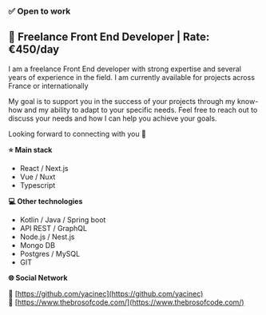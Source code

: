 ### ✅ Open to work

## 🎯 Freelance Front End Developer | Rate: €450/day

I am a freelance Front End developer with strong expertise and several years of experience in the field. I am currently available for projects across France or internationally

My goal is to support you in the success of your projects through my know-how and my ability to adapt to your specific needs. Feel free to reach out to discuss your needs and how I can help you achieve your goals.

Looking forward to connecting with you 👋

**⭐️ Main stack**

- React / Next.js
- Vue / Nuxt
- Typescript

**💻 Other technologies**

- Kotlin / Java / Spring boot
- API REST / GraphQL
- Node.js / Nest.js
- Mongo DB
- Postgres / MySQL
- GIT

**🌐 Social Network**

🔗 [https://github.com/yacinec](https://github.com/yacinec)<br>
🔗 [https://www.thebrosofcode.com/](https://www.thebrosofcode.com/)
